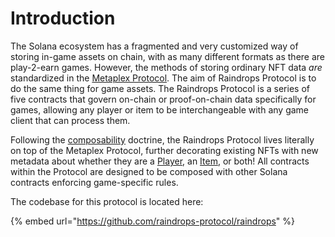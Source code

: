 # Introduction

The Solana ecosystem has a fragmented and very customized way of storing in-game assets on chain, with as many different formats as there are play-2-earn games. However, the methods of storing ordinary NFT data _are_ standardized in the [Metaplex Protocol](https://docs.metaplex.com). The aim of Raindrops Protocol is to do the same thing for game assets. The Raindrops Protocol is a series of five contracts that govern on-chain or proof-on-chain data specifically for games, allowing any player or item to be interchangeable with any game client that can process them.

Following the [composability](https://en.wikipedia.org/wiki/Composability) doctrine, the Raindrops Protocol lives literally on top of the Metaplex Protocol, further decorating existing NFTs with new metadata about whether they are a [Player](player/overview.md), an [Item](item/overview.md), or both! All contracts within the Protocol are designed to be composed with other Solana contracts enforcing game-specific rules.



The codebase for this protocol is located here:

{% embed url="https://github.com/raindrops-protocol/raindrops" %}
